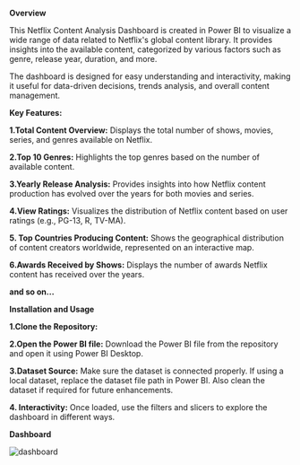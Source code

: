 **Overview**

This Netflix Content Analysis Dashboard is created in Power BI to visualize a wide range of data related to Netflix's global content library. It provides insights into the available content, categorized by various factors such as genre, release year, duration, and more.

The dashboard is designed for easy understanding and interactivity, making it useful for data-driven decisions, trends analysis, and overall content management.

**Key Features:**

**1.Total Content Overview:** Displays the total number of shows, movies, series, and genres available on Netflix.

**2.Top 10 Genres:** Highlights the top genres based on the number of available content.

**3.Yearly Release Analysis:** Provides insights into how Netflix content production has evolved over the years for both movies and series.

**4.View Ratings:** Visualizes the distribution of Netflix content based on user ratings (e.g., PG-13, R, TV-MA).

**5. Top Countries Producing Content:** Shows the geographical distribution of content creators worldwide, represented on an interactive map.

**6.Awards Received by Shows:** Displays the number of awards Netflix content has received over the years.

**and so on...**

**Installation and Usage**

**1.Clone the Repository:**



**2.Open the Power BI file:** Download the Power BI file from the repository and open it using Power BI Desktop.

**3.Dataset Source:** Make sure the dataset is connected properly. If using a local dataset, replace the dataset file path in Power BI. Also clean the dataset if required for future enhancements.

**4. Interactivity:** Once loaded, use the filters and slicers to explore the dashboard in different ways.

**Dashboard**

![dashboard](https://github.com/user-attachments/assets/69c6fa8e-5a12-434b-919d-ab88c477d090)

